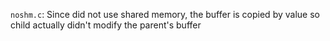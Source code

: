 `noshm.c`: Since did not use shared memory, the buffer is copied by value so child actually didn't modify the parent's buffer


